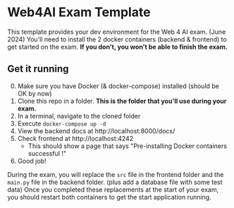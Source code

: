 # Web4AI Exam Template

This template provides your dev environment for the Web 4 AI exam. (June 2024)
You'll need to install the 2 docker containers (backend & frontend) to get started on the exam.
**If you don't, you won't be able to finish the exam.**

## Get it running

0. Make sure you have Docker (& docker-compose) installed (should be OK by now)
1. Clone this repo in a folder. **This is the folder that you'll use during your exam.**
2. In a terminal, navigate to the cloned folder
3. Execute `docker-compose up -d`
4. View the backend docs at http://localhost:8000/docs/
5. Check frontend at http://localhost:4242
     * This should show a page that says "Pre-installing Docker containers successful !"
6. Good job!

During the exam, you will replace the `src` file in the frontend folder and the `main.py` file in the backend folder. (plus add a database file with some test data)
Once you completed these replacements at the start of your exam, you should restart both containers to get the start application running.

